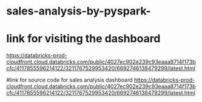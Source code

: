 # sales-analysis-by-pyspark-

# link for visiting the dashboard

https://databricks-prod-cloudfront.cloud.databricks.com/public/4027ec902e239c93eaaa8714f173bcfc/4117855596214122/3211767529953420/6692746138479299/latest.html

#link for source code  for sales analysis dashboard 
https://databricks-prod-cloudfront.cloud.databricks.com/public/4027ec902e239c93eaaa8714f173bcfc/4117855596214122/3211767529953420/6692746138479299/latest.html
